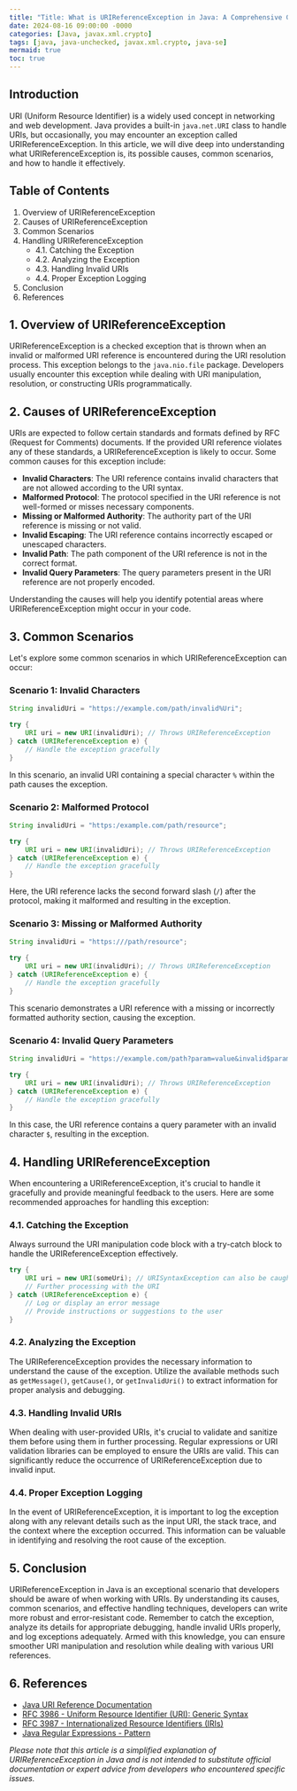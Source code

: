 ```yaml
---
title: "Title: What is URIReferenceException in Java: A Comprehensive Guide for Developers"
date: 2024-08-16 09:00:00 -0000
categories: [Java, javax.xml.crypto]
tags: [java, java-unchecked, javax.xml.crypto, java-se]
mermaid: true
toc: true
---
```



## Introduction

URI (Uniform Resource Identifier) is a widely used concept in networking and web development. Java provides a built-in `java.net.URI` class to handle URIs, but occasionally, you may encounter an exception called URIReferenceException. In this article, we will dive deep into understanding what URIReferenceException is, its possible causes, common scenarios, and how to handle it effectively. 

## Table of Contents
1. Overview of URIReferenceException
2. Causes of URIReferenceException
3. Common Scenarios
4. Handling URIReferenceException
   - 4.1. Catching the Exception
   - 4.2. Analyzing the Exception
   - 4.3. Handling Invalid URIs 
   - 4.4. Proper Exception Logging
5. Conclusion
6. References

## 1. Overview of URIReferenceException

URIReferenceException is a checked exception that is thrown when an invalid or malformed URI reference is encountered during the URI resolution process. This exception belongs to the `java.nio.file` package. Developers usually encounter this exception while dealing with URI manipulation, resolution, or constructing URIs programmatically.

## 2. Causes of URIReferenceException

URIs are expected to follow certain standards and formats defined by RFC (Request for Comments) documents. If the provided URI reference violates any of these standards, a URIReferenceException is likely to occur. Some common causes for this exception include:

- **Invalid Characters**: The URI reference contains invalid characters that are not allowed according to the URI syntax.
- **Malformed Protocol**: The protocol specified in the URI reference is not well-formed or misses necessary components.
- **Missing or Malformed Authority**: The authority part of the URI reference is missing or not valid.
- **Invalid Escaping**: The URI reference contains incorrectly escaped or unescaped characters.
- **Invalid Path**: The path component of the URI reference is not in the correct format.
- **Invalid Query Parameters**: The query parameters present in the URI reference are not properly encoded.

Understanding the causes will help you identify potential areas where URIReferenceException might occur in your code.

## 3. Common Scenarios

Let's explore some common scenarios in which URIReferenceException can occur:

### Scenario 1: Invalid Characters

```java
String invalidUri = "https://example.com/path/invalid%Uri";

try {
    URI uri = new URI(invalidUri); // Throws URIReferenceException
} catch (URIReferenceException e) {
    // Handle the exception gracefully
}
```

In this scenario, an invalid URI containing a special character `%` within the path causes the exception.

### Scenario 2: Malformed Protocol

```java
String invalidUri = "https:/example.com/path/resource";

try {
    URI uri = new URI(invalidUri); // Throws URIReferenceException
} catch (URIReferenceException e) {
    // Handle the exception gracefully
}
```

Here, the URI reference lacks the second forward slash (`/`) after the protocol, making it malformed and resulting in the exception.

### Scenario 3: Missing or Malformed Authority

```java
String invalidUri = "https:///path/resource";

try {
    URI uri = new URI(invalidUri); // Throws URIReferenceException
} catch (URIReferenceException e) {
    // Handle the exception gracefully
}
```

This scenario demonstrates a URI reference with a missing or incorrectly formatted authority section, causing the exception.

### Scenario 4: Invalid Query Parameters

```java
String invalidUri = "https://example.com/path?param=value&invalid$param";

try {
    URI uri = new URI(invalidUri); // Throws URIReferenceException
} catch (URIReferenceException e) {
    // Handle the exception gracefully
}
```

In this case, the URI reference contains a query parameter with an invalid character `$`, resulting in the exception.

## 4. Handling URIReferenceException

When encountering a URIReferenceException, it's crucial to handle it gracefully and provide meaningful feedback to the users. Here are some recommended approaches for handling this exception:

### 4.1. Catching the Exception

Always surround the URI manipulation code block with a try-catch block to handle the URIReferenceException effectively.

```java
try {
    URI uri = new URI(someUri); // URISyntaxException can also be caught if required
    // Further processing with the URI
} catch (URIReferenceException e) {
    // Log or display an error message
    // Provide instructions or suggestions to the user
}
```

### 4.2. Analyzing the Exception

The URIReferenceException provides the necessary information to understand the cause of the exception. Utilize the available methods such as `getMessage()`, `getCause()`, or `getInvalidUri()` to extract information for proper analysis and debugging.

### 4.3. Handling Invalid URIs

When dealing with user-provided URIs, it's crucial to validate and sanitize them before using them in further processing. Regular expressions or URI validation libraries can be employed to ensure the URIs are valid. This can significantly reduce the occurrence of URIReferenceException due to invalid input.

### 4.4. Proper Exception Logging

In the event of URIReferenceException, it is important to log the exception along with any relevant details such as the input URI, the stack trace, and the context where the exception occurred. This information can be valuable in identifying and resolving the root cause of the exception.

## 5. Conclusion

URIReferenceException in Java is an exceptional scenario that developers should be aware of when working with URIs. By understanding its causes, common scenarios, and effective handling techniques, developers can write more robust and error-resistant code. Remember to catch the exception, analyze its details for appropriate debugging, handle invalid URIs properly, and log exceptions adequately. Armed with this knowledge, you can ensure smoother URI manipulation and resolution while dealing with various URI references.

## 6. References

- [Java URI Reference Documentation](https://docs.oracle.com/en/java/javase/11/docs/api/java.base/java/net/URI.html)
- [RFC 3986 - Uniform Resource Identifier (URI): Generic Syntax](https://datatracker.ietf.org/doc/html/rfc3986)
- [RFC 3987 - Internationalized Resource Identifiers (IRIs)](https://datatracker.ietf.org/doc/html/rfc3987)
- [Java Regular Expressions - Pattern](https://docs.oracle.com/en/java/javase/11/docs/api/java.base/java/util/regex/Pattern.html)

*Please note that this article is a simplified explanation of URIReferenceException in Java and is not intended to substitute official documentation or expert advice from developers who encountered specific issues.*